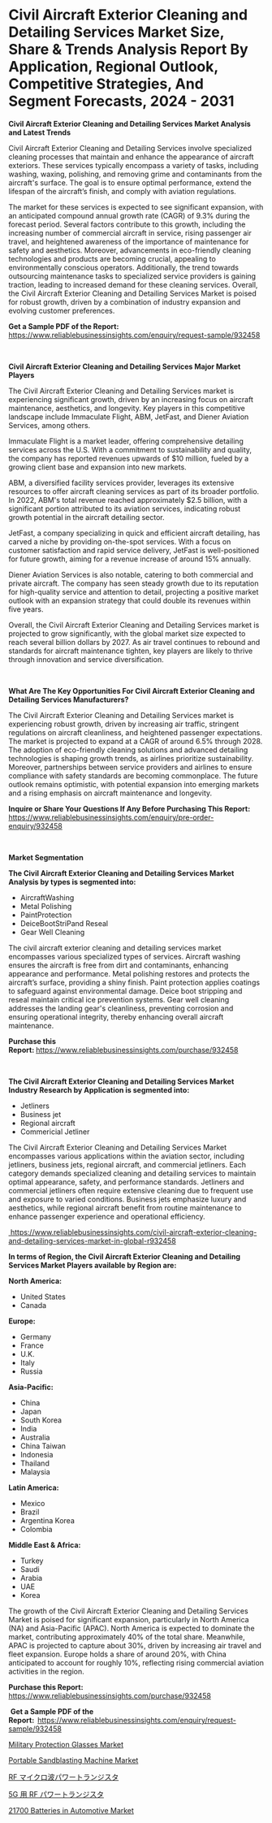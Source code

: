 <p><h1>Civil Aircraft Exterior Cleaning and Detailing Services Market Size, Share & Trends Analysis Report By Application, Regional Outlook, Competitive Strategies, And Segment Forecasts, 2024 - 2031</h1></p><p><strong>Civil Aircraft Exterior Cleaning and Detailing Services Market Analysis and Latest Trends</strong></p>
<p><p>Civil Aircraft Exterior Cleaning and Detailing Services involve specialized cleaning processes that maintain and enhance the appearance of aircraft exteriors. These services typically encompass a variety of tasks, including washing, waxing, polishing, and removing grime and contaminants from the aircraft's surface. The goal is to ensure optimal performance, extend the lifespan of the aircraft’s finish, and comply with aviation regulations.</p><p>The market for these services is expected to see significant expansion, with an anticipated compound annual growth rate (CAGR) of 9.3% during the forecast period. Several factors contribute to this growth, including the increasing number of commercial aircraft in service, rising passenger air travel, and heightened awareness of the importance of maintenance for safety and aesthetics. Moreover, advancements in eco-friendly cleaning technologies and products are becoming crucial, appealing to environmentally conscious operators. Additionally, the trend towards outsourcing maintenance tasks to specialized service providers is gaining traction, leading to increased demand for these cleaning services. Overall, the Civil Aircraft Exterior Cleaning and Detailing Services Market is poised for robust growth, driven by a combination of industry expansion and evolving customer preferences.</p></p>
<p><strong>Get a Sample PDF of the Report:&nbsp;</strong> <a href="https://www.reliablebusinessinsights.com/enquiry/request-sample/932458">https://www.reliablebusinessinsights.com/enquiry/request-sample/932458</a></p>
<p>&nbsp;</p>
<p><strong>Civil Aircraft Exterior Cleaning and Detailing Services Major Market Players</strong></p>
<p><p>The Civil Aircraft Exterior Cleaning and Detailing Services market is experiencing significant growth, driven by an increasing focus on aircraft maintenance, aesthetics, and longevity. Key players in this competitive landscape include Immaculate Flight, ABM, JetFast, and Diener Aviation Services, among others.</p><p>Immaculate Flight is a market leader, offering comprehensive detailing services across the U.S. With a commitment to sustainability and quality, the company has reported revenues upwards of $10 million, fueled by a growing client base and expansion into new markets.</p><p>ABM, a diversified facility services provider, leverages its extensive resources to offer aircraft cleaning services as part of its broader portfolio. In 2022, ABM's total revenue reached approximately $2.5 billion, with a significant portion attributed to its aviation services, indicating robust growth potential in the aircraft detailing sector.</p><p>JetFast, a company specializing in quick and efficient aircraft detailing, has carved a niche by providing on-the-spot services. With a focus on customer satisfaction and rapid service delivery, JetFast is well-positioned for future growth, aiming for a revenue increase of around 15% annually.</p><p>Diener Aviation Services is also notable, catering to both commercial and private aircraft. The company has seen steady growth due to its reputation for high-quality service and attention to detail, projecting a positive market outlook with an expansion strategy that could double its revenues within five years.</p><p>Overall, the Civil Aircraft Exterior Cleaning and Detailing Services market is projected to grow significantly, with the global market size expected to reach several billion dollars by 2027. As air travel continues to rebound and standards for aircraft maintenance tighten, key players are likely to thrive through innovation and service diversification.</p></p>
<p>&nbsp;</p>
<p><strong>What Are The Key Opportunities For Civil Aircraft Exterior Cleaning and Detailing Services Manufacturers?</strong></p>
<p><p>The Civil Aircraft Exterior Cleaning and Detailing Services market is experiencing robust growth, driven by increasing air traffic, stringent regulations on aircraft cleanliness, and heightened passenger expectations. The market is projected to expand at a CAGR of around 6.5% through 2028. The adoption of eco-friendly cleaning solutions and advanced detailing technologies is shaping growth trends, as airlines prioritize sustainability. Moreover, partnerships between service providers and airlines to ensure compliance with safety standards are becoming commonplace. The future outlook remains optimistic, with potential expansion into emerging markets and a rising emphasis on aircraft maintenance and longevity.</p></p>
<p><strong>Inquire or Share Your Questions If Any Before Purchasing This Report:</strong> <a href="https://www.reliablebusinessinsights.com/enquiry/pre-order-enquiry/932458">https://www.reliablebusinessinsights.com/enquiry/pre-order-enquiry/932458</a></p>
<p>&nbsp;</p>
<p><strong>Market Segmentation</strong></p>
<p><strong>The Civil Aircraft Exterior Cleaning and Detailing Services Market Analysis by types is segmented into:</strong></p>
<p><ul><li>AircraftWashing</li><li>Metal Polishing</li><li>PaintProtection</li><li>DeiceBootStriPand Reseal</li><li>Gear Well Cleaning</li></ul></p>
<p><p>The civil aircraft exterior cleaning and detailing services market encompasses various specialized types of services. Aircraft washing ensures the aircraft is free from dirt and contaminants, enhancing appearance and performance. Metal polishing restores and protects the aircraft’s surface, providing a shiny finish. Paint protection applies coatings to safeguard against environmental damage. Deice boot stripping and reseal maintain critical ice prevention systems. Gear well cleaning addresses the landing gear's cleanliness, preventing corrosion and ensuring operational integrity, thereby enhancing overall aircraft maintenance.</p></p>
<p><strong>Purchase this Report:&nbsp;</strong><a href="https://www.reliablebusinessinsights.com/purchase/932458">https://www.reliablebusinessinsights.com/purchase/932458</a></p>
<p>&nbsp;</p>
<p><strong>The Civil Aircraft Exterior Cleaning and Detailing Services Market Industry Research by Application is segmented into:</strong></p>
<p><ul><li>Jetliners</li><li>Business jet</li><li>Regional aircraft</li><li>Commericial Jetliner</li></ul></p>
<p><p>The Civil Aircraft Exterior Cleaning and Detailing Services Market encompasses various applications within the aviation sector, including jetliners, business jets, regional aircraft, and commercial jetliners. Each category demands specialized cleaning and detailing services to maintain optimal appearance, safety, and performance standards. Jetliners and commercial jetliners often require extensive cleaning due to frequent use and exposure to varied conditions. Business jets emphasize luxury and aesthetics, while regional aircraft benefit from routine maintenance to enhance passenger experience and operational efficiency.</p></p>
<p><a href="https://www.reliablebusinessinsights.com/civil-aircraft-exterior-cleaning-and-detailing-services-market-in-global-r932458">&nbsp;https://www.reliablebusinessinsights.com/civil-aircraft-exterior-cleaning-and-detailing-services-market-in-global-r932458</a></p>
<p><strong>In terms of Region, the Civil Aircraft Exterior Cleaning and Detailing Services Market Players available by Region are:</strong></p>
<p>
    <p> <strong> North America: </strong>
        <ul>
            <li>United States</li>
            <li>Canada</li>
        </ul>
        </p> 
    <p> <strong> Europe: </strong>
        <ul>
            <li>Germany</li>
            <li>France</li>
            <li>U.K.</li>
            <li>Italy</li>
            <li>Russia</li>
        </ul>
        </p> 
    <p> <strong> Asia-Pacific: </strong>
        <ul>
            <li>China</li>
            <li>Japan</li>
            <li>South Korea</li>
            <li>India</li>
            <li>Australia</li>
            <li>China Taiwan</li>
            <li>Indonesia</li>
            <li>Thailand</li>
            <li>Malaysia</li>
        </ul>
        </p> 
    <p> <strong> Latin America: </strong>
        <ul>
            <li>Mexico</li>
            <li>Brazil</li>
            <li>Argentina Korea</li>
            <li>Colombia</li>
        </ul>
        </p> 
    <p> <strong> Middle East & Africa: </strong>
        <ul>
            <li>Turkey</li>
            <li>Saudi</li>
            <li>Arabia</li>
            <li>UAE</li>
            <li>Korea</li>
        </ul>
    </p>
    </p>
<p><p>The growth of the Civil Aircraft Exterior Cleaning and Detailing Services Market is poised for significant expansion, particularly in North America (NA) and Asia-Pacific (APAC). North America is expected to dominate the market, contributing approximately 40% of the total share. Meanwhile, APAC is projected to capture about 30%, driven by increasing air travel and fleet expansion. Europe holds a share of around 20%, with China anticipated to account for roughly 10%, reflecting rising commercial aviation activities in the region.</p></p>
<p><strong>Purchase this Report: </strong><a href="https://www.reliablebusinessinsights.com/purchase/932458">https://www.reliablebusinessinsights.com/purchase/932458</a></p>
<p>&nbsp;<strong>Get a Sample PDF of the Report:&nbsp;&nbsp;</strong><a href="https://www.reliablebusinessinsights.com/enquiry/request-sample/932458">https://www.reliablebusinessinsights.com/enquiry/request-sample/932458</a></p>
<p><strong></strong></p>
<p><p><a href="https://medium.com/@soloncarter1970/this-report-aims-to-deliver-an-in-depth-analysis-of-the-global-military-protection-glasses-market-b44ee2e7cf1b">Military Protection Glasses Market</a></p><p><a href="https://www.linkedin.com/pulse/portable-sandblasting-machine-market-growth-segmentation-kfdoe?trackingId=i1BGCABoTvGD3AFD32vaVw%3D%3D">Portable Sandblasting Machine Market</a></p><p><a href="https://medium.com/@giygjksk10/rfmicrowave-power-transistor-market-%E3%81%AF-%E3%82%B3%E3%82%B9%E3%83%88%E7%AE%A1%E7%90%86%E3%81%A8%E5%8A%B9%E7%8E%87%E5%90%91%E4%B8%8A%E3%82%92%E5%84%AA%E5%85%88%E3%81%97%E3%81%BE%E3%81%99-%E3%81%95%E3%82%89%E3%81%AB-%E5%A0%B1%E5%91%8A%E6%9B%B8%E3%81%AF%E5%B8%82%E5%A0%B4%E3%81%AE%E9%9C%80%E8%A6%81%E9%9D%A2%E3%81%A8%E4%BE%9B%E7%B5%A6%E9%9D%A2%E3%81%AE%E4%B8%A1%E6%96%B9%E3%82%92%E3%82%AB%E3%83%90%E3%83%BC%E3%81%97%E3%81%A6%E3%81%84%E3%81%BE%E3%81%99-3131ffdd68cc">RF マイクロ波パワートランジスタ</a></p><p><a href="https://medium.com/@giygjksk10/rf-power-transistor-for-5g-market-%E3%81%AE%E3%82%B0%E3%83%AD%E3%83%BC%E3%83%90%E3%83%AB%E5%B8%82%E5%A0%B4%E6%A6%82%E8%A6%81%E3%81%AF-%E4%B8%96%E7%95%8C%E3%81%8A%E3%82%88%E3%81%B3%E4%B8%BB%E8%A6%81%E5%B8%82%E5%A0%B4%E3%81%AB%E3%81%8A%E3%81%91%E3%82%8B%E6%A5%AD%E7%95%8C%E3%81%AB%E5%BD%B1%E9%9F%BF%E3%82%92%E4%B8%8E%E3%81%88%E3%82%8B%E4%B8%BB%E8%A6%81%E3%81%AA%E3%83%88%E3%83%AC%E3%83%B3%E3%83%89%E3%81%AB%E3%81%A4%E3%81%84%E3%81%A6-%E7%8B%AC%E8%87%AA%E3%81%AE%E8%A6%96%E7%82%B9%E3%82%92%E6%8F%90%E4%BE%9B%E3%81%97%E3%81%BE%E3%81%99-d865c22d96d0">5G 用 RF パワートランジスタ</a></p><p><a href="https://issuu.com/reportprime-2/docs/21700-batteries-in-automotive-marke_c9d9c4af58e1a6">21700 Batteries in Automotive Market</a></p></p>
